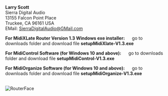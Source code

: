 <b>Larry Scott</b><br>
Sierra Digital Audio<br>
13155 Falcon Point Place<br>
Truckee, CA  96161  USA<br>
EMail: SierraDigitalAudio@GMail.com<br>

<b>For MidiXLate Router Version 1.3 Windows exe installer: </b> &nbsp;&nbsp;&nbsp;&nbsp;  go to downloads folder and download file <b>setupMidiXlate-V1.3.exe</b><br>

<b>For MidiControl Software (for Windows 10 and above): </b> &nbsp;&nbsp;&nbsp;&nbsp;  go to downloads folder and download file <b>setupMidiControl-V1.3.exe</b><br>

<b>For MidiOrganize Software (for Windows 10 and above): </b> &nbsp;&nbsp;&nbsp;&nbsp;  go to downloads folder and download file <b>setupMidiOrganize-V1.3.exe</b><br><br>

![RouterFace](https://github.com/user-attachments/assets/43c228e0-ff50-4296-8cb7-263a691db000)
